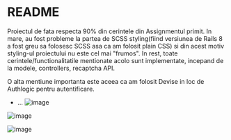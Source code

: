 # README

Proiectul de fata respecta 90% din cerintele din Assignmentul primit. In mare, au fost probleme la partea de SCSS styling(fiind versiunea de Rails 8 a fost greu sa folosesc SCSS asa ca am folosit plain CSS) si din acest motiv styling-ul proiectului nu este cel mai "frumos". In rest, toate cerintele/functionalitatile mentionate acolo sunt implementate, incepand de la modele, controllers, recaptcha API. 

O alta mentiune importanta este aceea ca am folosit Devise in loc de Authlogic pentru autentificare. 

* ...
![image](https://github.com/user-attachments/assets/4633f3c3-3c01-446d-97b4-845dc05ee81b)

![image](https://github.com/user-attachments/assets/510b3477-e2fd-41fd-a8d8-8b997fab1b7e)

![image](https://github.com/user-attachments/assets/1bd42aa4-b0bc-4443-8d0b-bb33197d0409)




